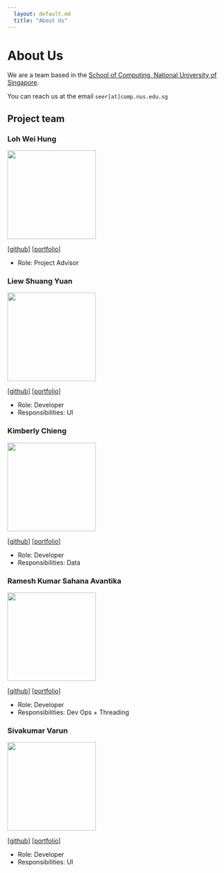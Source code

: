 ```yaml
---
  layout: default.md
  title: "About Us"
---
```


# About Us

We are a team based in the [School of Computing, National University of Singapore](http://www.comp.nus.edu.sg).

You can reach us at the email `seer[at]comp.nus.edu.sg`

## Project team

### Loh Wei Hung

<img src="images/weihungloh.png" width="200px">

[[github](https://github.com/weihungloh)]
[[portfolio](team/weihungloh.md)]

* Role: Project Advisor

### Liew Shuang Yuan

<img src="images/shuang26.png" width="200px">

[[github](http://github.com/shuang26)]
[[portfolio](team/shuang26.md)]

* Role: Developer
* Responsibilities: UI

### Kimberly Chieng

<img src="images/k1mcheee.png" width="200px">

[[github](https://github.com/K1mcheee)] [[portfolio](team/k1mcheee.md)]

* Role: Developer
* Responsibilities: Data

### Ramesh Kumar Sahana Avantika

<img src="images/sahanaavantika.png" width="200px">

[[github](http://github.com/SahanaAvantika)]
[[portfolio](team/SahanaAvantika.md)]

* Role: Developer
* Responsibilities: Dev Ops + Threading

### Sivakumar Varun

<img src="images/varuuuun.png" width="200px">

[[github](http://github.com/varuuuun)]
[[portfolio](team/varuuuun.md)]

* Role: Developer
* Responsibilities: UI

